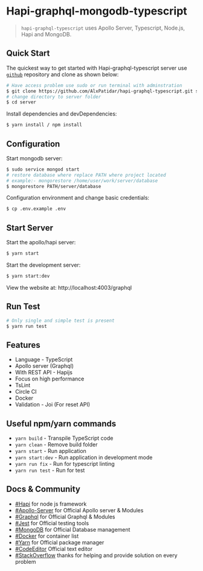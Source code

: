 # Hapi-graphql-mongodb-typescript

 > `hapi-graphql-typescript` uses Apollo Server, Typescript, Node.js, Hapi and MongoDB.


## Quick Start

  The quickest way to get started with Hapi-graphql-typescript server use [`github`](https://github.com/AlxPatidar/hapi-graphql-typescript.git) repository and clone as shown below:

```bash
# Have access problem use sudo or run terminal with adminstration
$ git clone https://github.com/AlxPatidar/hapi-graphql-typescript.git server
# change directory to server folder
$ cd server
```
Install dependencies and devDependencies:
```bash
$ yarn install / npm install
```
## Configuration
Start mongodb server:
```bash
$ sudo service mongod start
# restore database where replace PATH where project located
# example:- mongorestore /home/user/work/server/database 
$ mongorestore PATH/server/database 
```
Configuration environment and change basic credentials:
```bash
$ cp .env.example .env
```

## Start Server

Start the apollo/hapi server:
```bash
$ yarn start
```
Start the development server:

```bash
$ yarn start:dev
```
  View the website at: http://localhost:4003/graphql

## Run Test
  
```bash
# Only single and simple test is present
$ yarn run test
```

## Features
  * Language - TypeScript
  * Apollo server (Graphql)
  * With REST API - Hapijs
  * Focus on high performance
  * TsLint
  * Circle CI
  * Docker
  * Validation - Joi (For reset API)

## Useful npm/yarn commands

  * `yarn build` - Transpile TypeScript code
  * `yarn clean` - Remove build folder
  * `yarn start` - Run application
  * `yarn start:dev` - Run application in development mode
  * `yarn run fix` - Run for typescript linting
  * `yarn run test` - Run for test
  
## Docs & Community

  * [#Hapi](https://hapi.dev/) for node js framework
  * [#Apollo-Server](https://www.apollographql.com/docs/apollo-server/) for Official Apollo server & Modules
  * [#Graphql](https://graphql.org) for Official Graphql & Modules
  * [#Jest](https://jestjs.io/) for Official testing tools
  * [#MongoDB](https://docs.mongodb.com/manual/) for Official Database management
  * [#Docker](https://www.docker.com/) for container list 
  * [#Yarn](https://yarnpkg.com/lang/en/) for Official package manager
  * [#CodeEditor](https://code.visualstudio.com/) Official text editor
  * [#StackOverflow](https://stackoverflow.com/users/10893484/ashok) thanks for helping and provide solution on every problem 